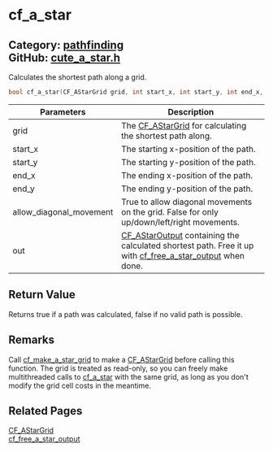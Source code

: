 # cf_a_star

Category: [pathfinding](https://github.com/RandyGaul/cute_framework/blob/master/docs/api_reference?id=pathfinding)  
GitHub: [cute_a_star.h](https://github.com/RandyGaul/cute_framework/blob/master/include/cute_a_star.h)  
---

Calculates the shortest path along a grid.

```cpp
bool cf_a_star(CF_AStarGrid grid, int start_x, int start_y, int end_x, int end_y, bool allow_diagonal_movement, CF_AStarOutput* out);
```

Parameters | Description
--- | ---
grid | The [CF_AStarGrid](https://github.com/RandyGaul/cute_framework/blob/master/docs/pathfinding/cf_astargrid.md) for calculating the shortest path along.
start_x | The starting x-position of the path.
start_y | The starting y-position of the path.
end_x | The ending x-position of the path.
end_y | The ending y-position of the path.
allow_diagonal_movement | True to allow diagonal movements on the grid. False for only up/down/left/right movements.
out | [CF_AStarOutput](https://github.com/RandyGaul/cute_framework/blob/master/docs/pathfinding/cf_astaroutput.md) containing the calculated shortest path. Free it up with [cf_free_a_star_output](https://github.com/RandyGaul/cute_framework/blob/master/docs/pathfinding/cf_free_a_star_output.md) when done.

## Return Value

Returns true if a path was calculated, false if no valid path is possible.

## Remarks

Call [cf_make_a_star_grid](https://github.com/RandyGaul/cute_framework/blob/master/docs/pathfinding/cf_make_a_star_grid.md) to make a [CF_AStarGrid](https://github.com/RandyGaul/cute_framework/blob/master/docs/pathfinding/cf_astargrid.md) before calling this function. The grid is treated as read-only, so you can freely
make multithreaded calls to [cf_a_star](https://github.com/RandyGaul/cute_framework/blob/master/docs/pathfinding/cf_a_star.md) with the same grid, as long as you don't modify the grid cell costs in the meantime.

## Related Pages

[CF_AStarGrid](https://github.com/RandyGaul/cute_framework/blob/master/docs/pathfinding/cf_astargrid.md)  
[cf_free_a_star_output](https://github.com/RandyGaul/cute_framework/blob/master/docs/pathfinding/cf_free_a_star_output.md)  
